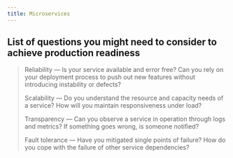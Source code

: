 ```yaml
---
title: Microservices
---
```


## List of questions you might need to consider to achieve production readiness

> Reliability — Is your service available and error free? 
Can you rely on your deployment process to push out new features without introducing instability or defects?
>
> Scalability — Do you understand the resource and capacity needs of a service? How will you maintain responsiveness under load?
>
> Transparency — Can you observe a service in operation through logs and metrics? If something goes wrong, is someone notified?
>
> Fault tolerance — Have you mitigated single points of failure? How do you cope with the failure of other service dependencies?

